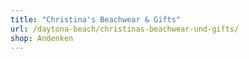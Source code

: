 ```yaml
---
title: "Christina's Beachwear & Gifts"
url: /daytona-beach/christinas-beachwear-und-gifts/
shop: Andenken
---
```


